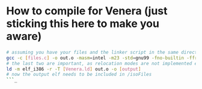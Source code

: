 # How to compile for Venera (just sticking this here to make you aware)
```bash
# assuming you have your files and the linker script in the same directory
gcc -c [files.c] -o out.o -masm=intel -m23 -std=gnu99 -fno-builtin -ffreestanding -nostartfiles -nostdlib -fno-stack-protector -static -fno-pic -fno-pie
# the last two are important, as relocation modes are not implemented entirely yet
ld -m elf_i386 -r -T [Venera.ld] out.o -o [output]
# now the output elf needs to be included in /isoFiles
```_